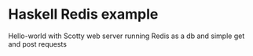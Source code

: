 # Haskell Redis example

Hello-world with Scotty web server running Redis as a db and simple get and post requests
